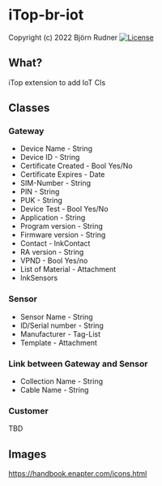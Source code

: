 # iTop-br-iot

Copyright (c) 2022 Björn Rudner
[![License](https://img.shields.io/github/license/rudnerbjoern/iTop-br-landscape)](https://github.com/rudnerbjoern/iTop-br-landscape/blob/main/LICENSE)


## What?

iTop extension to add IoT CIs

## Classes

### Gateway

* Device Name - String
* Device ID - String
* Certificate Created - Bool Yes/No
* Certificate Expires - Date
* SIM-Number - String
* PIN - String
* PUK - String
* Device Test - Bool Yes/No
* Application - String
* Program version - String
* Firmware version - String
* Contact - lnkContact
* RA version - String
* VPND - Bool Yes/no
* List of Material - Attachment
* lnkSensors

### Sensor

* Sensor Name - String
* ID/Serial number - String
* Manufacturer - Tag-List
* Template - Attachment

### Link between Gateway and Sensor

* Collection Name - String
* Cable Name - String

### Customer

TBD


## Images

https://handbook.enapter.com/icons.html
